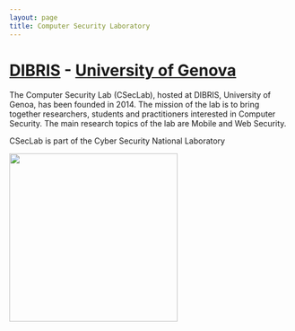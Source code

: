 ```yaml
---
layout: page
title: Computer Security Laboratory
---
```


<!-- ![The CSecLab logo should be here :( ](/pics/logo.png) -->

# [DIBRIS](http://www.dibris.unige.it/en) - [University of Genova](http://www.unige.it/en)

The Computer Security Lab (CSecLab), hosted at DIBRIS, University of Genoa, has been founded in 2014. The mission of the lab is to bring together researchers, students and practitioners interested in Computer Security. The main research topics of the lab are Mobile and Web Security.

CSecLab is part of the Cyber Security National Laboratory 

<img src="/pics/labo-naz-logo.png" width="300" />

